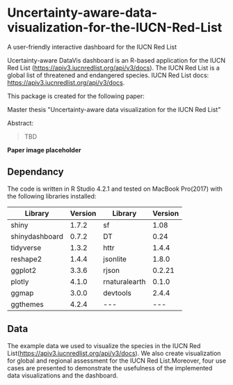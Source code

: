 # Uncertainty-aware-data-visualization-for-the-IUCN-Red-List
A user-friendly interactive dashboard for the IUCN Red List

Ucertainty-aware DataVis dashboard is an R-based application for the IUCN Red List (https://apiv3.iucnredlist.org/api/v3/docs). 
The IUCN Red List is a global list of threatened and endangered species. 
IUCN Red List docs: https://apiv3.iucnredlist.org/api/v3/docs.


This package is created for the following paper:

Master thesis "Uncertainty-aware data visualization for the IUCN Red List"

Abstract:

> TBD

**Paper image placeholder**

## Dependancy

The code is written in R Studio 4.2.1 and tested on MacBook Pro(2017) with the following libraries installed:

|Library|Version|Library|Version|
|---|---|---|---|
|shiny|1.7.2|sf|1.08|
|shinydashboard|0.7.2|DT|0.24|
|tidyverse|1.3.2|httr|1.4.4|
|reshape2|1.4.4|jsonlite|1.8.0|
|ggplot2|3.3.6|rjson|0.2.21|
|plotly|4.1.0|rnaturalearth|0.1.0|
|ggmap|3.0.0|devtools|2.4.4|
|ggthemes|4.2.4|---|---|


## Data
The example data we used to visualize the species in the IUCN Red List(https://apiv3.iucnredlist.org/api/v3/docs). We also create visualization for global and regional assessment for the IUCN Red List.Moreover, four use cases are presented to demonstrate the usefulness of the implemented data visualizations and the dashboard.
